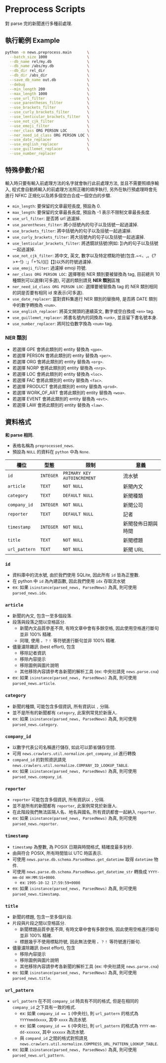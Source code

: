# Preprocess Scripts

對 parse 完的新聞進行多種前處理.

## 執行範例 Example

```sh
python -m news.preprocess.main       \
  --batch_size 1000                  \
  --db_name rel/my.db                \
  --db_name /abs/my.db               \
  --db_dir rel_dir                   \
  --db_dir /abs_dir                  \
  --save_db_name out.db              \
  --debug                            \
  --min_length 200                   \
  --max_length 1000                  \
  --use_url_filter                   \
  --use_parentheses_filter           \
  --use_brackets_filter              \
  --use_curly_brackets_filter        \
  --use_lenticular_brackets_filter   \
  --use_not_cjk_filter               \
  --use_emoji_filter                 \
  --ner_class ORG PERSON LOC         \
  --ner_need_id_class ORG PERSON LOC \
  --use_date_replacer                \
  --use_english_replacer             \
  --use_guillemet_replacer           \
  --use_number_replacer
```

## 特殊參數介紹

輸入時只要有輸入前處理方法的名字就會執行此前處理方法, 並且不需要照順序輸入, 程式會自動將輸入的前處理方法照正確的順序執行, 另外在執行預處理時會先進行 NFKC 正規化以及將多個空白合成一個空白的步驟.

- `min_length`: 要保留的文章最短長度, 預設為 0.
- `max_length`: 要保留的文章最長長度, 預設為 -1 表示不限制文章最長長度.
- `use_url_filter`: 是否將 url 過濾掉.
- `use_parentheses_filter`: 將小括號內的句子以及括號一起過濾掉.
- `use_brackets_filter`: 將中括號內的句子以及括號一起過濾掉.
- `use_curly_brackets_filter`: 將大括號內的句子以及括號一起過濾掉.
- `use_lenticular_brackets_filter`: 將透鏡狀括號(例如: 】)內的句子以及括號一起過濾掉.
- `use_not_cjk_filter`: 將中文, 英文, 數字以及特定標點符號(包含.~<、,。《?>*\-!》:」「+%/()\[\]【】)以外的符號過濾掉.
- `use_emoji_filter`: 過濾掉 emoji 符號.
- `ner_class ORG PERSON LOC`: 選擇哪些 NER 類別要被替換為 tag, 目前總共 10 種類別可以選擇(可多選), 可選的類別請見 **NER 類別**區塊
- `ner_need_id_class ORG PERSON LOC`: 選擇要被替換為 tag 的 NER 類別相同的詞是否要有相同 id 來表示(可多選).
- `use_date_replacer`: 當對資料集進行 NER 類別的替換時, 是否將 DATE 類別中的數字轉換為 `<num>`.
- `use_english_replacer`: 將英文開頭的連續英文, 數字或空白換成 `<en>` tag.
- `use_guillemet_replacer`: 將書名號內的詞換為 `<unk>`, 並且留下書名號本身.
- `use_number_replacer`: 將阿拉伯數字換為 `<num>` tag.

### NER 類別

- 若選擇 GPE 會將此類別的 entity 替換為 `<gpe>`.
- 若選擇 PERSON 會將此類別的 entity 替換為 `<per>`.
- 若選擇 ORG 會將此類別的 entity 替換為 `<org>`.
- 若選擇 NORP 會將此類別的 entity 替換為 `<nrp>`.
- 若選擇 LOC 會將此類別的 entity 替換為 `<loc>`.
- 若選擇 FAC 會將此類別的 entity 替換為 `<fac>`.
- 若選擇 PRODUCT 會將此類別的 entity 替換為 `<prod>`.
- 若選擇 WORK_OF_ART 會將此類別的 entity 替換為 `<woa>`.
- 若選擇 EVENT 會將此類別的 entity 替換為 `<evt>`.
- 若選擇 LAW 會將此類別的 entity 替換為 `<law>`.

## 資料格式

**和 parse 相同.**

- 表格名稱為 `preprocessed_news`.
- 預設為 `NULL` 的資料在 `python` 中為 `None`.

|欄位|型態|限制|意義|
|-|-|-|-|
| `id`         | `INTEGER` | `PRIMARY KEY AUTOINCREMENT` |流水號|
| `article`    | `TEXT`    | `NOT NULL`                  |新聞內文|
| `category`   | `TEXT`    | `DEFAULT NULL`              |新聞種類|
| `company_id` | `INTEGER` | `NOT NULL`                  |新聞公司|
| `reporter`   | `TEXT`    | `DEFAULT NULL`              |記者|
| `timestamp`  | `INTEGER` | `NOT NULL`                  |新聞發佈日期與時間|
| `title`      | `TEXT`    | `NOT NULL`                  |新聞標題|
| `url_pattern`| `TEXT`    | `NOT NULL`                  |新聞 URL|

### `id`

- 資料庫中的流水號, 由於我們使用 SQLite, 因此所有 `id` 皆為正整數.
- 在 python 中 `id` 為內建函數, 因此我們使用 `idx` 存取流水號
- ex: 如果 `isinstance(parsed_news, ParsedNews)` 為真, 則可使用 `parsed_news.idx`.

### `article`

- 新聞的內文, 包含一至多個段落.
- 段落與段落之間以空格區分.
  - 新聞內文品質參差不齊, 有時文章中會有多餘空格, 因此使用空格進行斷句並非 100% 精確.
  - 同理, 使用 `。？！` 等符號進行斷句並非 100% 精確.
- 儘量濾除雜訊 (best effort), 包含
  - 移除記者資訊
  - 移除內容提示
  - 移除圖例與圖片說明
  - 其他移除內容請參考各新聞的解析工具 (ex: 中央社請見 `news.parse.cna`)
- ex: 如果 `isinstance(parsed_news, ParsedNews)` 為真, 則可使用 `parsed_news.article`.

### `category`

- 新聞的種類, 可能包含多個資訊, 所有資訊以 `,` 分隔.
- 並不是所有的新聞都有 `category`, 此案例常見於新唐人.
- ex: 如果 `isinstance(parsed_news, ParsedNews)` 為真, 則可使用 `parsed_news.category`.

### `company_id`

- 以數字代表公司名稱進行儲存, 如此可以節省儲存空間.
- 可用 `news.crawlers.util.normalize.get_company_id` 進行轉換
- `compand_id` 的對照資訊請見 `news.crawlers.util.normalize.COMPANY_ID_LOOKUP_TABLE`.
- ex: 如果 `isinstance(parsed_news, ParsedNews)` 為真, 則可使用 `parsed_news.company_id`.

### `reporter`

- `reporter` 可能包含多個資訊, 所有資訊以 `,` 分隔.
- 並不是所有的新聞都有 `reporter`, 此案例常見於新唐人.
- 在此階段我們無法區隔人名、地名與國名, 所有資訊都會一起納入 `reporter`.
- ex: 如果 `isinstance(parsed_news, ParsedNews)` 為真, 則可使用 `parsed_news.reporter`.

### `timestamp`

- `timestamp` 為整數, 為 POSIX 日期與時間格式, 精確度最多到秒.
- 由與符合 POSIX, 所有時間皆以 UTC 時區表示.
- 可使用 `news.parse.db.schema.ParsedNews.get_datetime` 取得 `datetime` 物件.
- 可使用 `news.parse.db.schema.ParsedNews.get_datetime_str` 轉換成 `YYYY-mm-dd HH:MM:SS+0000`.
  - ex: `1995-10-12 17:59:59+0000`
- ex: 如果 `isinstance(parsed_news, ParsedNews)` 為真, 則可使用 `parsed_news.timestamp`.

### `title`

- 新聞的標題, 包含一至多個片段.
- 片段與片段之間以空格區分.
  - 新聞標題品質參差不齊, 有時文章中會有多餘空格, 因此使用空格進行斷句並非 100% 精確.
  - 標題幾乎不使用標點符號, 因此無法使用 `。？！` 等符號進行斷句.
- 儘量濾除雜訊 (best effort), 包含
  - 移除內容提示
  - 移除圖例與圖片說明
  - 其他移除內容請參考各新聞的解析工具 (ex: 中央社請見 `news.parse.cna`)
- ex: 如果 `isinstance(parsed_news, ParsedNews)` 為真, 則可使用 `parsed_news.title`.

### `url_pattern`

- `url_pattern` 在不同 `company_id` 時具有不同的格式, 但是在相同的 `company_id` 之下具有一致的格式.
  - ex: 如果 `company_id == 1` (中央社), 則 `url_pattern` 的格式為 `YYYYmmddxxxx`, 其中 `xxxx` 為流水號.
  - ex: 如果 `company_id == 6` (中央社), 則 `url_pattern` 的格式為 `YYYY-mm-dd-xxxxxx`, 其中 `xxxxxx` 為流水號.
  - 與 `compand_id` 之間的格式對照請見 `news.crawlers.util.normalize.COMPRESS_URL_PATTERN_LOOKUP_TABLE`.
- ex: 如果 `isinstance(parsed_news, ParsedNews)` 為真, 則可使用 `parsed_news.url_pattern`.
